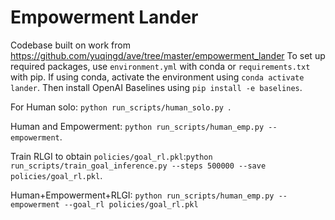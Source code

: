 # Empowerment Lander

Codebase built on work from https://github.com/yuqingd/ave/tree/master/empowerment_lander
To set up required packages, use `environment.yml` with conda or `requirements.txt` with pip.
If using conda, activate the environment using `conda activate lander`. Then install OpenAI Baselines
using `pip install -e baselines`.

For Human solo: `python run_scripts/human_solo.py `.

Human and Empowerment: `python run_scripts/human_emp.py --empowerment`.

Train RLGI to obtain `policies/goal_rl.pkl`:`python run_scripts/train_goal_inference.py --steps 500000 --save policies/goal_rl.pkl`.

Human+Empowerment+RLGI: `python run_scripts/human_emp.py --empowerment --goal_rl policies/goal_rl.pkl`



